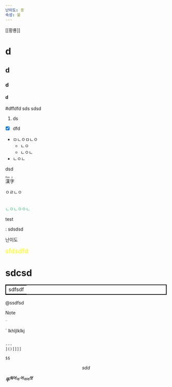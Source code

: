 ```yaml
---
난이도: 중
속성: 불
---
```



[[황룡]]
# d
## d
### d
#### d
#dffdfd
sds
sdsd

1) ds
- [x] dfd


- ㅁㄴㅇㅁㄴㅇ
	- ㄴㅇ
	- ㄴㅇㄴ
- ㄴㅇㄴ


<span>dsd</span>

<ruby>漢<rt>Kan</rt>字<rt>ji</rt></ruby>


<table>
<tr>ㅇㄹㄴㅇ</tr>
</table>

<font color="#2DC26B">ㄴㅇㄴㅇㅇㄴ</font>



<span class="id">test</span>

: sdsdsd


난이도


<span style="font-size: 20px; color: yellow">sfdsdfd</span>

<h1>sdcsd</h1>



<table style="border: 2px solid black"><tr><td>sdfsdf</td></tr></table>

@ssdfsd

> [!NOTE]
> 
> <sup><sub>``</sub></sup>

`
lkhljlklkj

```[[![[[

---
]()]]]]

$$
```



$$
sdd
$$

<b><i>뚜<sup>워어<sub>어</sub>
어<sub>어어</sub>엇</sup></i></b>